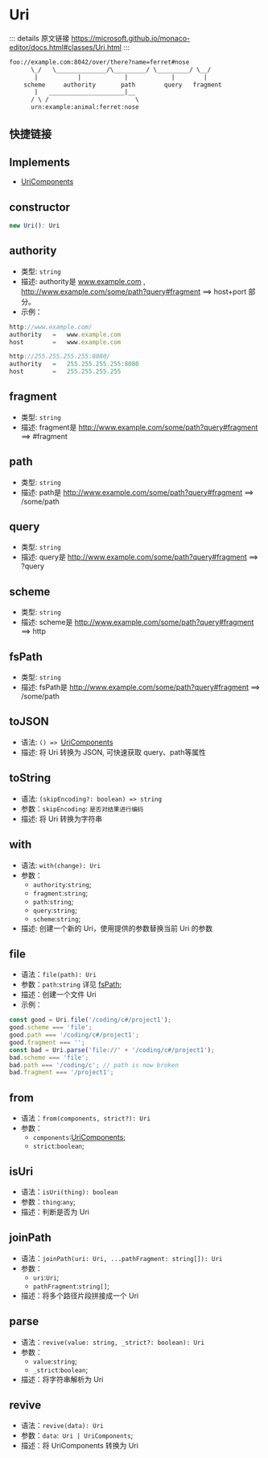 # Uri

<backTop />
        
::: details 原文链接
https://microsoft.github.io/monaco-editor/docs.html#classes/Uri.html
:::

```txt
foo://example.com:8042/over/there?name=ferret#nose
      \_/   \______________/\_________/ \_________/ \__/
       |           |            |            |        |
    scheme     authority       path        query   fragment
       |   _____________________|__
      / \ /                        \
      urn:example:animal:ferret:nose
```


## 快捷链接
<script setup>
  const data = [
  { icon: "C", link: "constructor" },
  { icon: "P", link: "authority" },
  { icon: "P", link: "fragment" },
  { icon: "P", link: "path" },
  { icon: "P", link: "query" },
  { icon: "P", link: "scheme" },
  { icon: "A", link: "fsPath" },
  { icon: "M", link: "toJSON" },
  { icon: "M", link: "toString" },
  { icon: "M", link: "with" },
  { icon: "M", link: "file" },
  { icon: "M", link: "from" },
  { icon: "M", link: "isUri" },
  { icon: "M", link: "joinPath" },
  { icon: "M", link: "parse" },
  { icon: "M", link: "revive" },
];

</script>
<dataItems :data="data" />

## Implements
- [UriComponents](/api/UriComponents.md)


## constructor

```ts
new Uri(): Uri
```

## authority
- 类型: `string`
- 描述: authority是 www.example.com , http://www.example.com/some/path?query#fragment ==> host+port 部分。
- 示例：
```js
http://www.example.com/
authority	=	www.example.com
host		=	www.example.com

http://255.255.255.255:8080/
authority	=	255.255.255.255:8080
host		=	255.255.255.255
```

## fragment
- 类型: `string`
- 描述: fragment是 http://www.example.com/some/path?query#fragment ==> #fragment 

## path
- 类型: `string`
- 描述: path是 http://www.example.com/some/path?query#fragment ==> /some/path 

## query
- 类型: `string`
- 描述: query是 http://www.example.com/some/path?query#fragment ==> ?query 

## scheme
- 类型: `string`
- 描述: scheme是 http://www.example.com/some/path?query#fragment ==> http 

## fsPath
- 类型: `string`
- 描述: fsPath是 http://www.example.com/some/path?query#fragment ==> /some/path

## toJSON
- 语法: `() => `[UriComponents](/api/UriComponents.md)
- 描述: 将 Uri 转换为 JSON, 可快速获取 query、path等属性

## toString
- 语法: `(skipEncoding?: boolean) => string`
- 参数：`skipEncoding`: `是否对结果进行编码`
- 描述: 将 Uri 转换为字符串

## with
- 语法: `with(change): Uri`
- 参数：
  - `authority`:`string`;
  - `fragment`:`string`;
  - `path`:`string`;
  - `query`:`string`;
  - `scheme`:`string`;
- 描述: 创建一个新的 Uri，使用提供的参数替换当前 Uri 的参数

## file
- 语法：`file(path): Uri`
- 参数：`path`:`string` 详见 [fsPath](/api/Uri.html#fspath);
- 描述：创建一个文件 Uri
- 示例：
```js
const good = Uri.file('/coding/c#/project1');
good.scheme === 'file';
good.path === '/coding/c#/project1';
good.fragment === '';
const bad = Uri.parse('file://' + '/coding/c#/project1');
bad.scheme === 'file';
bad.path === '/coding/c'; // path is now broken
bad.fragment === '/project1';
```

## from
- 语法：`from(components, strict?): Uri`
- 参数：
  - `components`:[UriComponents](/api/UriComponents.md);
  - `strict`:`boolean`;

## isUri
- 语法：`isUri(thing): boolean`
- 参数：`thing`:`any`;
- 描述：判断是否为 Uri

## joinPath
- 语法：`joinPath(uri: Uri, ...pathFragment: string[]): Uri`
- 参数：
  - `uri`:`Uri`;
  - `pathFragment`:`string[]`;
- 描述：将多个路径片段拼接成一个 Uri

## parse
- 语法：`revive(value: string, _strict?: boolean): Uri`
- 参数：
  - `value`:`string`;
  - `_strict`:`boolean`;
- 描述：将字符串解析为 Uri

## revive
- 语法：`revive(data): Uri`
- 参数：`data`:` Uri | UriComponents`;
- 描述：将 UriComponents 转换为 Uri
